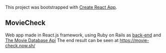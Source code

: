 This project was bootstrapped with [Create React App](https://github.com/facebookincubator/create-react-app).

## MovieCheck
Web app made in React.js framework, using Ruby on Rails as [back-end](https://github.com/lkordis/MovieAPI) and [The Movie Database Api](https://www.themoviedb.org/)
The end result can be seen at https://movie-check.now.sh/
